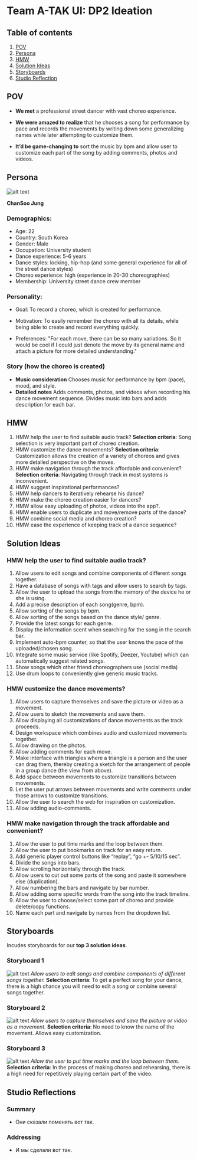 # Team A-TAK UI: DP2 Ideation

## Table of contents
1. [POV](#pov)
1. [Persona](#persona)
1. [HMW](#hmw)
1. [Solution Ideas](#solution-ideas)
1. [Storyboards](#storyboards)
1. [Studio Reflection](#studio-reflection)

## POV

 - **We met** a professional street dancer with vast choreo experience.

 - **We were amazed to realize** that he chooses a song for performance by pace and records the movements by writing down some generalizing names while later attempting to customize them.

 - **It’d be game-changing to** sort the music by bpm and allow user to customize each part of the song by adding comments, photos and videos.

## Persona

![alt text](https://github.com/AnuarTB/atak-ui/blob/master/Picture6.PNG)

**ChanSoo Jung**

### Demographics:
 - Age: 22
 - Country: South Korea
 - Gender: Male
 - Occupation: University student
 - Dance experience: 5-6 years
 - Dance styles: locking, hip-hop (and some general experience for all of the street dance styles)
 - Choreo experience: high (experience in 20-30 choreographies)
 - Membership: University street dance crew member

### Personality:
 - Goal: To record a choreo, which is created for performance.

 - Motivation: To easily remember the choreo with all its details, while being able to create and record everything quickly.

 - Preferences: "For each move, there can be so many variations. So it would be cool if I could just denote the move by its general name and attach a picture for more detailed understanding."

### Story (how the choreo is created)
 - **Music consideration**
	Chooses music for performance by bpm (pace), mood, and style.
 - **Detailed notes**
	Adds comments, photos, and videos when recording his dance movement sequence.
	Divides music into bars and adds description for each bar.

## HMW

1. HMW help the user to find suitable audio track?
	**Selection criteria**: Song selection is very important part of choreo creation.
1. HMW customize the dance movements?
	**Selection criteria**: Customization allows the creation of a variety of choreos and gives more detailed perspective on the moves.
1. HMW make navigation through the track affordable and convenient?
	**Selection criteria**: Navigating through track in most systems is inconvenient.
1. HMW suggest inspirational performances? 
1. HMW help dancers to iteratively rehearse his dance?
1. HMW make the choreo creation easier for dancers?
1. HMW allow easy uploading of photos, videos into the app?.
1. HMW enable users to duplicate and move/remove parts of the dance?
1. HMW combine social media and choreo creation? 
1. HMW ease the experience of keeping track of a dance sequence? 

## Solution Ideas

### HMW help the user to find suitable audio track?

1. Allow users to edit songs and combine components of different songs together.
1. Have a database of songs with tags and allow users to search by tags.
1. Allow the user to upload the songs from the memory of the device he or she is using.
1. Add a precise description of each song(genre, bpm).
1. Allow sorting of the songs by bpm. 
1. Allow sorting of the songs based on the dance style/ genre.
1. Provide the latest songs for each genre.
1. Display the information scent when searching for the song in the search bar.
1. Implement auto-bpm counter, so that the user knows the pace of the uploaded/chosen song. 
1. Integrate some music service (like Spotify, Deezer, Youtube) which can automatically suggest related songs.
1. Show songs which other friend choreographers use (social media)
1. Use drum loops to conveniently give generic music tracks.

### HMW customize the dance movements?

1. Allow users to capture themselves and save the picture or video as a movement.
1. Allow users to sketch the movements and save them. 
1. Allow displaying all customizations of dance movements as the track proceeds. 
1. Design workspace which combines audio and customized movements together.
1. Allow drawing on the photos.
1. Allow adding comments for each move.
1. Make interface with triangles where a triangle is a person and the user can drag them, thereby creating a sketch for the arrangement of people in a group dance (the view from above).
1. Add space between movements to customize transitions between movements. 
1. Let the user put arrows between movements and write comments under those arrows to customize transitions. 
1. Allow the user to search the web for inspiration on customization.
1. Allow adding audio-comments.


### HMW make navigation through the track affordable and convenient?

1. Allow the user to put time marks and the loop between them.
1. Allow the user to put bookmarks on track for an easy return.
1. Add generic player control buttons like “replay”, “go +- 5/10/15 sec”. 
1. Divide the songs into bars.
1. Allow scrolling horizontally through the track.
1. Allow users to cut out some parts of the song and paste it somewhere else (duplication).
1. Allow numbering the bars and navigate by bar number. 
1. Allow adding some specific words from the song into the track timeline.
1. Allow the user to choose/select some part of choreo and provide delete/copy functions.
1. Name each part and navigate by names from the dropdown list.

## Storyboards
Incudes storyboards for our **top 3 solution ideas**.

### Storyboard 1
![alt text](https://github.com/AnuarTB/atak-ui/blob/master/story1.jpg)
*Allow users to edit songs and combine components of different songs together.*
**Selection criteria**: To get a perfect song for your dance, there is a high chance you will need to edit a song or combine several songs together.

### Storyboard 2
![alt text](https://github.com/AnuarTB/atak-ui/blob/master/story2.png)
*Allow users to capture themselves and save the picture or video as a movement.*
**Selection criteria**: No need to know the name of the movement. Allows easy customization.

### Storyboard 3
![alt text](https://github.com/AnuarTB/atak-ui/blob/master/story3.jpg)
*Allow the user to put time marks and the loop between them.*
**Selection criteria**: In the process of making choreo and rehearsing, there is a high need for repetitively playing certain part of the video.


## Studio Reflections

### Summary
 - Они сказали поменять вот так.

### Addressing
 - И мы сделали вот так.
